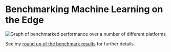 # Benchmarking Machine Learning on the Edge

![Graph of benchmarked performance over a number of different platforms](documentation/images/graph.png "Inferencing time in milli-seconds for the for MobileNet v1 SSD 0.75 depth model (left hand bars) and the MobileNet v2 SSD model (right hand bars), trained using the Common Objects in Context (COCO) dataset with an input size of 300×300. Stand alone platforms are shown in green, while the (single) bars for the Xnor AI2GO platform are timings for their proprietary binary weight model and are shown in blue. All other measurements using accelerator hardware attached to the Raspberry Pi 3, Model B+, are in yellow, while measurements on the Raspberry Pi 4, Model B, in red.")

See my [round up of the benchmark results](https://aallan.medium.com/the-big-benchmarking-roundup-a561fbfe8719) for further details.

